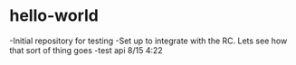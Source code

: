# hello-world
-Initial repository for testing
-Set up to integrate with the RC. Lets see how that sort of thing goes
-test api 8/15 4:22
